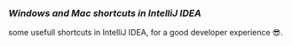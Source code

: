 ### _Windows and Mac shortcuts in IntelliJ IDEA_

some usefull shortcuts in IntelliJ IDEA, for a good developer experience 😎.
